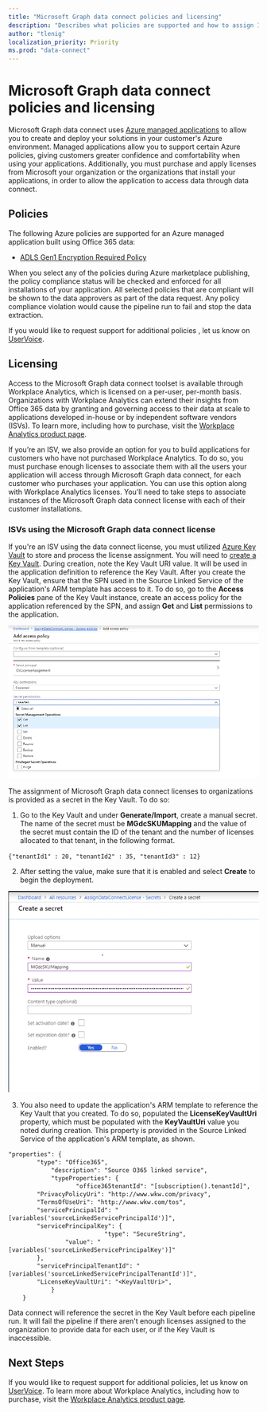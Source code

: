 ```yaml
---
title: "Microsoft Graph data connect policies and licensing"
description: "Describes what policies are supported and how to assign ISV access SKUs to organizations."
author: "tlenig"
localization_priority: Priority
ms.prod: "data-connect"
---
```


# Microsoft Graph data connect policies and licensing

Microsoft Graph data connect uses [Azure managed applications](https://docs.microsoft.com/azure/managed-applications/overview) to allow you to create and deploy your solutions in your customer's Azure environment. Managed applications allow you to support certain Azure policies, giving customers greater confidence and comfortability when using your applications. Additionally, you must purchase and apply licenses from Microsoft your organization or the organizations that install your applications, in order to allow the application to access data through data connect.

## Policies

The following Azure policies are supported for an Azure managed application built using Office 365 data:

- [ADLS Gen1 Encryption Required Policy](https://docs.microsoft.com/azure/azure-policy/scripts/enforce-datalakestore-encryption)

When you select any of the policies during Azure marketplace publishing, the policy compliance status will be checked and enforced for all installations of your application. All selected policies that are compliant will be shown to the data approvers as part of the data request. Any policy compliance violation would cause the pipeline run to fail and stop the data extraction.

If you would like to request support for additional policies , let us know on [UserVoice](https://microsoftgraph.uservoice.com/forums/920506-microsoft-graph-feature-requests?category_id=359581).

## Licensing

Access to the Microsoft Graph data connect toolset is available through Workplace Analytics, which is licensed on a per-user, per-month basis.  Organizations with Workplace Analytics can extend their insights from Office 365 data by granting and governing access to their data at scale to applications developed in-house or by independent software vendors (ISVs). To learn more, including how to purchase, visit the [Workplace Analytics product page](https://products.office.com/business/workplace-analytics).

If you’re an ISV, we also provide an option for you to build applications for customers who have not purchased Workplace Analytics. To do so, you must purchase enough licenses to associate them with all the users your application will access through Microsoft Graph data connect, for each customer who purchases your application. You can use this option along with Workplace Analytics licenses. You’ll need to take steps to associate instances of the Microsoft Graph data connect license with each of their customer installations.

### ISVs using the Microsoft Graph data connect license
If you're an ISV using the data connect license, you must utilized [Azure Key Vault](https://azure.microsoft.com/services/key-vault/) to store and process the license assignment. You will need to [create a Key Vault](https://docs.microsoft.com/azure/key-vault/quick-create-portal). During creation, note the Key Vault URI value. It will be used in the application definition to reference the Key Vault. After you create the Key Vault, ensure that the SPN used in the Source Linked Service of the application's ARM template has access to it. To do so, go to the **Access Policies** pane of the Key Vault instance, create an access policy for the application referenced by the SPN, and assign **Get** and **List** permissions to the application. 

![Creating access policy to Key Vault](images/data-connect-keyvault-access.png)

The assignment of Microsoft Graph data connect licenses to organizations is provided as a secret in the Key Vault. To do so:
1. Go to the Key Vault and under **Generate/Import**, create a manual secret. The name of the secret must be **MGdcSKUMapping** and the value of the secret must contain the ID of the tenant and the number of licenses allocated to that tenant, in the following format.

`{"tenantId1" : 20, "tenantId2" : 35, "tenantId3" : 12}`

2. After setting the value, make sure that it is enabled and select **Create** to begin the deployment. 

![Creating the secret in Key Vault](images/data-connect-keyvault-create.png)

3. You also need to update the application's ARM template to reference the Key Vault that you created. To do so, populated the **LicenseKeyVaultUri** property, which must be populated with the **KeyVaultUri** value you noted during creation. This property is provided in the Source Linked Service of the application's ARM template, as shown. 

```
"properties": {
        "type": "Office365",
	        "description": "Source O365 linked service",
	        "typeProperties": {
	               "office365tenantId": "[subscription().tenantId]",
		"PrivacyPolicyUri": "http://www.wkw.com/privacy",
		"TermsOfUseUri": "http://www.wkw.com/tos",
		"servicePrincipalId": "[variables('sourceLinkedServicePrincipalId')]",
		"servicePrincipalKey": {
	                       "type": "SecureString",
		        "value": "[variables('sourceLinkedServicePrincipalKey')]"
		},
		"servicePrincipalTenantId": "[variables('sourceLinkedServicePrincipalTenantId')]",
	    "LicenseKeyVaultUri": "<KeyVaultUri>",
	        }
	}
```

Data connect will reference the secret in the Key Vault before each pipeline run. It will fail the pipeline if there aren't enough licenses assigned to the organization to provide data for each user, or if the Key Vault is inaccessible. 

## Next Steps
If you would like to request support for additional policies, let us know on [UserVoice](https://microsoftgraph.uservoice.com/forums/920506-microsoft-graph-feature-requests?category_id=359581). To learn more about Workplace Analytics, including how to purchase, visit the [Workplace Analytics product page](https://products.office.com/business/workplace-analytics).
